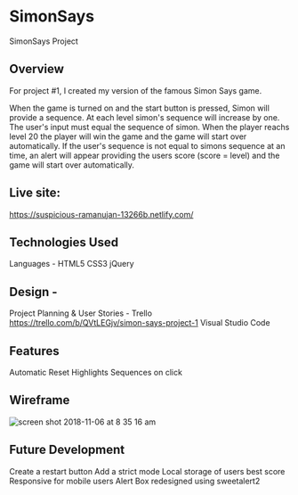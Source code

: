 # SimonSays
SimonSays Project

Overview
------

For project #1, I created my version of the famous Simon Says game.


When the game is turned on and the start button is pressed, Simon will provide a sequence. 
At each level simon's sequence will increase by one. The user's input must equal the sequence of simon.  When the player reachs level 20 the player will win the game and the game will start over automatically. If the user's sequence is not equal to simons sequence at an time, an alert will appear providing the users score (score = level) and the game will start over automatically. 

Live site: 
------
https://suspicious-ramanujan-13266b.netlify.com/

Technologies Used
------
Languages - 
HTML5
CSS3
jQuery

Design - 
-------
Project Planning & User Stories - Trello
https://trello.com/b/QVtLEGjv/simon-says-project-1
Visual Studio Code

Features
-----
Automatic Reset 
Highlights Sequences on click


Wireframe
-------
![screen shot 2018-11-06 at 8 35 16 am](https://user-images.githubusercontent.com/33140493/48067743-02edf900-e19f-11e8-849e-56650fcf2a20.png)




Future Development
-------
Create a restart button
Add a strict mode
Local storage of users best score
Responsive for mobile users
Alert Box redesigned using sweetalert2
